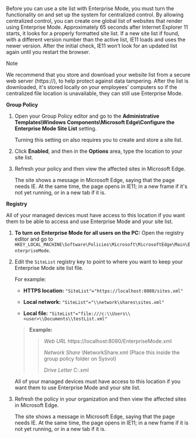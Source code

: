 Before you can use a site list with Enterprise Mode, you must turn the functionality on and set up the system for centralized control. By allowing
centralized control, you can create one global list of websites that render using Enterprise Mode. Approximately 65 seconds after Internet Explorer 11 starts, it looks for a properly formatted site list. If a new site list if found, with a different version number than the active list, IE11 loads and uses the newer version. After the initial check, IE11 won’t look for an updated list again until you restart the browser.

> [!NOTE]
> We recommend that you store and download your website list from a secure web server (https://), to help protect against data tampering. After the list is downloaded, it's stored locally on your employees' computers so if the centralized file location is unavailable, they can still use Enterprise Mode.

**Group Policy**

1.  Open your Group Policy editor and go to the **Administrative Templates\\Windows Components\\Microsoft Edge\\Configure the Enterprise Mode     Site List** setting.<p>Turning this setting on also requires you to create and store a site list.

<!-- 
    ![Local Group Policy Editor for using a site list.](../edge/images/config-enterprise-site-list.png)
-->

2.  Click **Enabled**, and then in the **Options** area, type the location to your site list.

3.  Refresh your policy and then view the affected sites in Microsoft Edge.<p>The site shows a message in Microsoft Edge, saying that the page needs IE. At the same time, the page opens in IE11; in a new frame if it's not yet running, or in a new tab if it is.

**Registry**

All of your managed devices must have access to this location if you want them to be able to access and use Enterprise Mode and your site list.

1.  **To turn on Enterprise Mode for all users on the PC:** Open the registry editor and go to     `HKEY_LOCAL_MACHINE\Software\Policies\Microsoft\MicrosoftEdge\Main\EnterpriseMode`.

2.  Edit the `SiteList` registry key to point to where you want to keep your Enterprise Mode site list file.<p>For example:
    <!--
    ![Enterprise mode with site list in the registry.](../edge/images/enterprise-mode-value-data.png) -->

    -   **HTTPS location:** `"SiteList"="https://localhost:8080/sites.xml"`

    -   **Local network:** `"SiteList"="\\network\shares\sites.xml"`

    -   **Local file:**   `"SiteList"="file:///c:\\Users\\<user>\\Documents\\testList.xml"`

    >   **Example:**  
    >>  _Web URL_ https://localhost:8080/EnterpriseMode.xml
    >>
    >>   _Network Share_ \\NetworkShare.xml (Place this inside the group policy folder on Sysvol)
    >>
    >>   _Drive Letter_ C:.xml

    All of your managed devices must have access to this location if you want them to use Enterprise Mode and your site list.

3.  Refresh the policy in your organization and then view the affected sites in
    Microsoft Edge.<p>The site shows a message in Microsoft Edge, saying that the page needs IE.
    At the same time, the page opens in IE11; in a new frame if it is not yet
    running, or in a new tab if it is.
